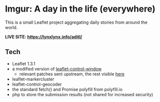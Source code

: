# Imgur: A day in the life (everywhere)
This is a small Leaflet project aggregating daily stories from around the world.

**LIVE SITE: https://lynxlynx.info/aditl/**

## Tech
- Leaflet 1.3.1
- a modified version of [leaflet-control-window](https://github.com/mapshakers/leaflet-control-window)
  - relevant patches sent upstream, the rest visible [here](leaflet-control-window.diff)
- leaflet-markercluster
- leaflet-control-geocoder
- the standard fetch() and Promise polyfill from polyfill.io
- php to store the submission results (not shared for increased security)
